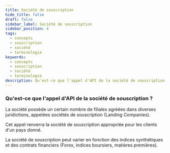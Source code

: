 ```yaml
---
title: Société de souscription
hide_title: false
draft: false
sidebar_label: Société de souscription
sidebar_position: 4
tags:
  - concepts
  - souscription
  - société
  - terminologie
keywords:
  - concepts
  - souscription
  - société
  - terminologie
description: Qu'est-ce que l'appel d'API de la société de souscription ?
---
```


### Qu'est-ce que l'appel d'API de la société de souscription ?

La société possède un certain nombre de filiales agréées dans diverses juridictions, appelées sociétés de souscription (Landing Companies).

Cet appel renverra la société de souscription appropriée pour les clients d'un pays donné.

La société de souscription peut varier en fonction des indices synthétiques et des contrats financiers (Forex, indices boursiers, matières premières).
